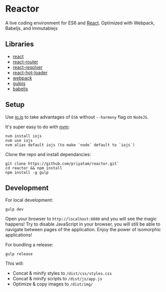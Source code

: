 # Reactor

A live coding environment for ES6 and [React](https://facebook.github.io/react/). Optimized with Webpack, Babeljs, and Immutablejs

## Libraries

- [react](https://facebook.github.io/react/)
- [react-router](https://github.com/rackt/react-router)
- [react-resolver](https://github.com/ericclemmons/react-resolver)
- [react-hot-loader](https://github.com/gaearon/react-hot-loader)
- [webpack](http://webpack.github.io/)
- [gulpjs](http://gulpjs.com/)
- [babeljs](https://babeljs.io/)

## Setup

Use [io.js](https://iojs.org/) to take advantages of `ES6` without `--harmony` flag on `NodeJS`.

It's super easy to do with [nvm](https://github.com/creationix/nvm):

	nvm install iojs
	nvm use iojs
	nvm alias default iojs (to make `node` default to `iojs`)

Clone the repo and install dependancies:

	git clone https://github.com/priyatam/reactor.git`
	cd reactor && npm install
	npm install -g gulp

## Development

For local development:

	gulp dev

Open your browser to `http://localhost:8080` and you will see the magic happens! Try to disable JavaScript in your browser,
you will still be able to navigate between pages of the application. Enjoy the power of isomorphic applications!

For bundling a release:

	gulp release

This will:

- Concat & minify styles to `/dist/css/styles.css`
- Concat & minify scripts to `/dist/js/app.js`
- Optimize & copy images to `/dist/img/`
